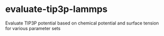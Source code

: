 # evaluate-tip3p-lammps
Evaluate TIP3P potential based on chemical potential and surface tension for various parameter sets 
